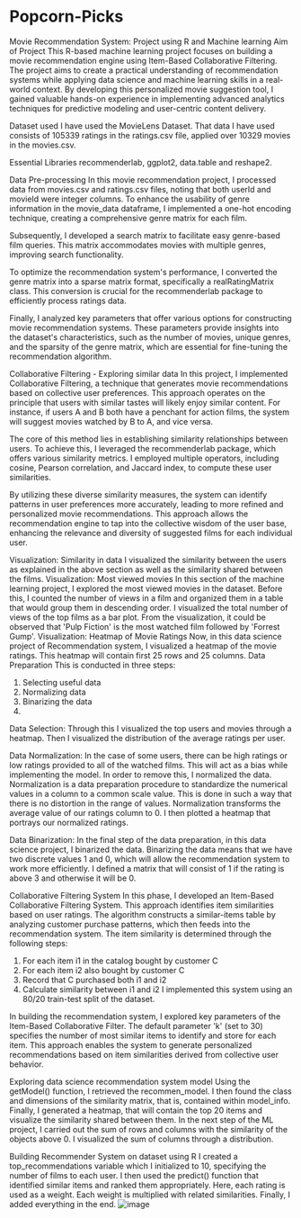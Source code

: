 # Popcorn-Picks

Movie Recommendation System: Project using R and Machine learning
Aim of Project
This R-based machine learning project focuses on building a movie recommendation engine using Item-Based Collaborative Filtering. The project aims to create a practical understanding of recommendation systems while applying data science and machine learning skills in a real-world context. By developing this personalized movie suggestion tool, I gained valuable hands-on experience in implementing advanced analytics techniques for predictive modeling and user-centric content delivery.

Dataset used
I have used the MovieLens Dataset. That data I have used consists of 105339 ratings in the ratings.csv file, applied over 10329 movies in the movies.csv.

Essential Libraries
recommenderlab, ggplot2, data.table and reshape2.

Data Pre-processing
In this movie recommendation project, I processed data from movies.csv and ratings.csv files, noting that both userId and movieId were integer columns. To enhance the usability of genre information in the movie_data dataframe, I implemented a one-hot encoding technique, creating a comprehensive genre matrix for each film.

Subsequently, I developed a search matrix to facilitate easy genre-based film queries. This matrix accommodates movies with multiple genres, improving search functionality.

To optimize the recommendation system's performance, I converted the genre matrix into a sparse matrix format, specifically a realRatingMatrix class. This conversion is crucial for the recommenderlab package to efficiently process ratings data.

Finally, I analyzed key parameters that offer various options for constructing movie recommendation systems. These parameters provide insights into the dataset's characteristics, such as the number of movies, unique genres, and the sparsity of the genre matrix, which are essential for fine-tuning the recommendation algorithm.

Collaborative Filtering - Exploring similar data
In this project, I implemented Collaborative Filtering, a technique that generates movie recommendations based on collective user preferences. This approach operates on the principle that users with similar tastes will likely enjoy similar content. For instance, if users A and B both have a penchant for action films, the system will suggest movies watched by B to A, and vice versa.

The core of this method lies in establishing similarity relationships between users. To achieve this, I leveraged the recommenderlab package, which offers various similarity metrics. I employed multiple operators, including cosine, Pearson correlation, and Jaccard index, to compute these user similarities.

By utilizing these diverse similarity measures, the system can identify patterns in user preferences more accurately, leading to more refined and personalized movie recommendations. This approach allows the recommendation engine to tap into the collective wisdom of the user base, enhancing the relevance and diversity of suggested films for each individual user.

Visualization: Similarity in data
I visualized the similarity between the users as explained in the above section as well as the similarity shared between the films.
Visualization: Most viewed movies
In this section of the machine learning project, I explored the most viewed movies in the dataset. Before this, I counted the number of views in a film and organized them in a table that would group them in descending order. I visualized the total number of views of the top films as a bar plot.
From the visualization, it could be observed that 'Pulp Fiction' is the most watched film followed by 'Forrest Gump'.
Visualization: Heatmap of Movie Ratings
Now, in this data science project of Recommendation system, I visualized a heatmap of the movie ratings. This heatmap will contain first 25 rows and 25 columns.
Data Preparation
This is conducted in three steps:
1.	Selecting useful data
2.	Normalizing data
3.	Binarizing the data
4.	
Data Selection: Through this I visualized the top users and movies through a heatmap. Then I visualized the distribution of the average ratings per user.

Data Normalization: In the case of some users, there can be high ratings or low ratings provided to all of the watched films. This will act as a bias while implementing the model. In order to remove this, I normalized the data. Normalization is a data preparation procedure to standardize the numerical values in a column to a common scale value. This is done in such a way that there is no distortion in the range of values. Normalization transforms the average value of our ratings column to 0. I then plotted a heatmap that portrays our normalized ratings.

Data Binarization: In the final step of the data preparation, in this data science project, I 
binarized the data. Binarizing the data means that we have two discrete values 1 and 0, which will allow the recommendation system to work more efficiently. I defined a matrix that will consist of 1 if the rating is above 3 and otherwise it will be 0.

Collaborative Filtering System
In this phase, I developed an Item-Based Collaborative Filtering System. This approach identifies item similarities based on user ratings. The algorithm constructs a similar-items table by analyzing customer purchase patterns, which then feeds into the recommendation system.
The item similarity is determined through the following steps:
1.	For each item i1 in the catalog bought by customer C
2.	For each item i2 also bought by customer C
3.	Record that C purchased both i1 and i2
4.	Calculate similarity between i1 and i2
I implemented this system using an 80/20 train-test split of the dataset. 

In building the recommendation system, I explored key parameters of the Item-Based Collaborative Filter. The default parameter 'k' (set to 30) specifies the number of most similar items to identify and store for each item. This approach enables the system to generate personalized recommendations based on item similarities derived from collective user behavior.

Exploring data science recommendation system model
Using the getModel() function, I retrieved the recommen_model. I then found the class and dimensions of the similarity matrix, that is, contained within model_info. Finally, I generated a heatmap, that will contain the top 20 items and visualize the similarity shared between them.
In the next step of the ML project, I carried out the sum of rows and columns with the similarity of the objects above 0. I visualized the sum of columns through a distribution.

Building Recommender System on dataset using R
I created a top_recommendations variable which I initialized to 10, specifying the number of films to each user. I then used the predict() function that identified similar items and ranked them appropriately. Here, each rating is used as a weight. Each weight is multiplied with related similarities. Finally, I added everything in the end.
![image](https://github.com/user-attachments/assets/27e9d1c8-38e9-418f-90bc-02d91e3597a6)
